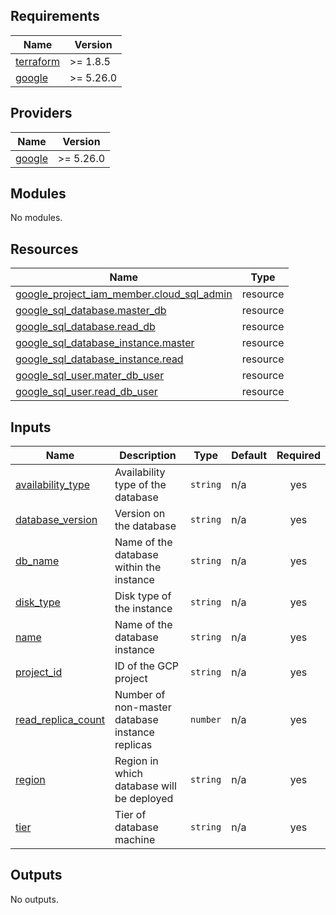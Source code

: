 <!-- BEGIN_TF_DOCS -->
## Requirements

| Name | Version |
|------|---------|
| <a name="requirement_terraform"></a> [terraform](#requirement\_terraform) | >= 1.8.5 |
| <a name="requirement_google"></a> [google](#requirement\_google) | >= 5.26.0 |

## Providers

| Name | Version |
|------|---------|
| <a name="provider_google"></a> [google](#provider\_google) | >= 5.26.0 |

## Modules

No modules.

## Resources

| Name | Type |
|------|------|
| [google_project_iam_member.cloud_sql_admin](https://registry.terraform.io/providers/hashicorp/google/latest/docs/resources/project_iam_member) | resource |
| [google_sql_database.master_db](https://registry.terraform.io/providers/hashicorp/google/latest/docs/resources/sql_database) | resource |
| [google_sql_database.read_db](https://registry.terraform.io/providers/hashicorp/google/latest/docs/resources/sql_database) | resource |
| [google_sql_database_instance.master](https://registry.terraform.io/providers/hashicorp/google/latest/docs/resources/sql_database_instance) | resource |
| [google_sql_database_instance.read](https://registry.terraform.io/providers/hashicorp/google/latest/docs/resources/sql_database_instance) | resource |
| [google_sql_user.mater_db_user](https://registry.terraform.io/providers/hashicorp/google/latest/docs/resources/sql_user) | resource |
| [google_sql_user.read_db_user](https://registry.terraform.io/providers/hashicorp/google/latest/docs/resources/sql_user) | resource |

## Inputs

| Name | Description | Type | Default | Required |
|------|-------------|------|---------|:--------:|
| <a name="input_availability_type"></a> [availability\_type](#input\_availability\_type) | Availability type of the database | `string` | n/a | yes |
| <a name="input_database_version"></a> [database\_version](#input\_database\_version) | Version on the database | `string` | n/a | yes |
| <a name="input_db_name"></a> [db\_name](#input\_db\_name) | Name of the database within the instance | `string` | n/a | yes |
| <a name="input_disk_type"></a> [disk\_type](#input\_disk\_type) | Disk type of the instance | `string` | n/a | yes |
| <a name="input_name"></a> [name](#input\_name) | Name of the database instance | `string` | n/a | yes |
| <a name="input_project_id"></a> [project\_id](#input\_project\_id) | ID of the GCP project | `string` | n/a | yes |
| <a name="input_read_replica_count"></a> [read\_replica\_count](#input\_read\_replica\_count) | Number of non-master database instance replicas | `number` | n/a | yes |
| <a name="input_region"></a> [region](#input\_region) | Region in which database will be deployed | `string` | n/a | yes |
| <a name="input_tier"></a> [tier](#input\_tier) | Tier of database machine | `string` | n/a | yes |

## Outputs

No outputs.
<!-- END_TF_DOCS -->